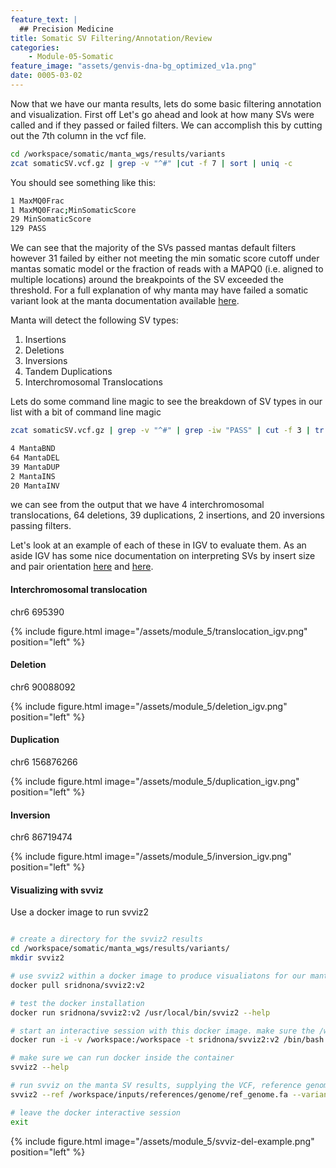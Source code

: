 ```yaml
---
feature_text: |
  ## Precision Medicine
title: Somatic SV Filtering/Annotation/Review
categories:
    - Module-05-Somatic
feature_image: "assets/genvis-dna-bg_optimized_v1a.png"
date: 0005-03-02
---
```


Now that we have our manta results, lets do some basic filtering annotation and visualization. First off Let's go ahead and look at how many SVs were called and if they passed or failed filters. We can accomplish this by cutting out the 7th column in the vcf file.

```bash
cd /workspace/somatic/manta_wgs/results/variants
zcat somaticSV.vcf.gz | grep -v "^#" |cut -f 7 | sort | uniq -c
```

You should see something like this:

```bash
1 MaxMQ0Frac
1 MaxMQ0Frac;MinSomaticScore
29 MinSomaticScore
129 PASS
```

We can see that the majority of the SVs passed mantas default filters however 31 failed by either not meeting the min somatic score cutoff under mantas somatic model or the fraction of reads with a MAPQ0 (i.e. aligned to multiple locations) around the breakpoints of the SV exceeded the threshold. For a full explanation of why manta may have failed a somatic variant look at the manta documentation available [here](https://github.com/Illumina/manta/blob/master/docs/userGuide/README.md#vcf-filter-fields).


Manta will detect the following SV types:

1. Insertions
2. Deletions
3. Inversions
4. Tandem Duplications
5. Interchromosomal Translocations

Lets do some command line magic to see the breakdown of SV types in our list with a bit of command line magic

```bash
zcat somaticSV.vcf.gz | grep -v "^#" | grep -iw "PASS" | cut -f 3 | tr ":" "\t" | cut -f 1 | sort | uniq -c
```

```bash
4 MantaBND
64 MantaDEL
39 MantaDUP
2 MantaINS
20 MantaINV
```

we can see from the output that we have 4 interchromosomal translocations, 64 deletions, 39 duplications, 2 insertions, and 20 inversions passing filters.

Let's look at an example of each of these in IGV to evaluate them. As an aside IGV has some nice documentation on interpreting SVs by insert size and pair orientation [here](https://software.broadinstitute.org/software/igv/interpreting_insert_size) and [here](https://software.broadinstitute.org/software/igv/interpreting_pair_orientations).

#### Interchromosomal translocation

chr6    695390

{% include figure.html image="/assets/module_5/translocation_igv.png" position="left" %}

#### Deletion

chr6    90088092

{% include figure.html image="/assets/module_5/deletion_igv.png" position="left" %}

#### Duplication

chr6    156876266

{% include figure.html image="/assets/module_5/duplication_igv.png" position="left" %}

#### Inversion

chr6    86719474

{% include figure.html image="/assets/module_5/inversion_igv.png" position="left" %}

#### Visualizing with svviz

Use a docker image to run svviz2
```bash

# create a directory for the svviz2 results
cd /workspace/somatic/manta_wgs/results/variants/
mkdir svviz2

# use svviz2 within a docker image to produce visualiatons for our manta SV results
docker pull sridnona/svviz2:v2

# test the docker installation
docker run sridnona/svviz2:v2 /usr/local/bin/svviz2 --help

# start an interactive session with this docker image. make sure the /workspace volume is accessible inside the docker containers and mounted at the same path
docker run -i -v /workspace:/workspace -t sridnona/svviz2:v2 /bin/bash

# make sure we can run docker inside the container
svviz2 --help

# run svviz on the manta SV results, supplying the VCF, reference genome, normal WGS BAM, and tumor WGS BAM
svviz2 --ref /workspace/inputs/references/genome/ref_genome.fa --variants /workspace/somatic/manta_wgs/results/variants/somaticSV.vcf.gz /workspace/align/WGS_Norm_merged_sorted_mrkdup_bqsr.bam /workspace/align/WGS_Tumor_merged_sorted_mrkdup_bqsr.bam --outdir /workspace/somatic/manta_wgs/results/variants/svviz2

# leave the docker interactive session
exit
```

{% include figure.html image="/assets/module_5/svviz-del-example.png" position="left" %}
